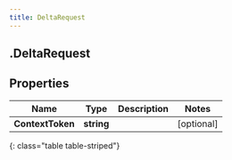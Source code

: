 ```yaml
---
title: DeltaRequest
---
```

## .DeltaRequest

## Properties

|Name | Type | Description | Notes|
|------------ | ------------- | ------------- | -------------|
| **ContextToken** | **string** |  | [optional] |
{: class="table table-striped"}


